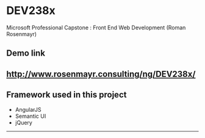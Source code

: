 # DEV238x
Microsoft Professional Capstone : Front End Web Development (Roman Rosenmayr)
## Demo link
http://www.rosenmayr.consulting/ng/DEV238x/
---
## Framework used in this project
 - AngularJS
 - Semantic UI
 - jQuery
---
